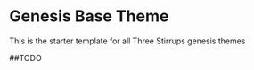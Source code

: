 Genesis Base Theme
=========
This is the starter template for all Three Stirrups genesis themes

##TODO
